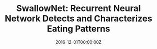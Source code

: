 ---
title: "SwallowNet: Recurrent Neural Network Detects and Characterizes Eating Patterns"
authors:
- nabil
author_notes:
- ""
date: "2016-12-01T00:00:00Z"
doi: ""

# Schedule page publish date (NOT publication's date).
publishDate: "2020-10-11T00:00:00Z"

# Publication type.
# Legend: 0 = Uncategorized; 1 = Conference paper; 2 = Journal article;
# 3 = Preprint / Working Paper; 4 = Report; 5 = Book; 6 = Book section;
# 7 = Thesis; 8 = Patent
publication_types: ["2"]

# Publication name and optional abbreviated publication name.
publication: "2017 IEEE International Conference on Pervasive Computing and Communications Workshops (PerCom Workshops)."
publication_short: ""

abstract: ""

# Summary. An optional shortened abstract.
summary: ""


tags:
- sensor
- wearable
- machinelearning
- eating

featured: false

# links:
# - name: ""
#   url: ""
url_pdf: media/papers/54.pdf
url_code: ''
url_dataset: ''
url_poster: ''
url_project: ''
url_slides: ''
url_source: ''
url_video: ''

# Featured image
# To use, add an image named `featured.jpg/png` to your page's folder.
image:
  caption: ""
  focal_point: ""
  preview_only: false

# Associated Projects (optional).
#   Associate this publication with one or more of your projects.
#   Simply enter your project's folder or file name without extension.
#   E.g. `internal-project` references `content/project/internal-project/index.md`.
#   Otherwise, set `projects: []`.
projects: []

# Slides (optional).
#   Associate this publication with Markdown slides.
#   Simply enter your slide deck's filename without extension.
#   E.g. `slides: "example"` references `content/slides/example/index.md`.
#   Otherwise, set `slides: ""`.
slides: ""
---